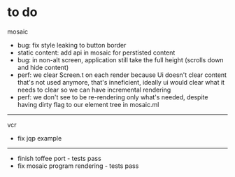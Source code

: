 # to do

mosaic

- bug: fix style leaking to button border
- static content: add api in mosaic for perstisted content
- bug: in non-alt screen, application still take the full height (scrolls down and hide content)
- perf: we clear Screen.t on each render because Ui doesn't clear content that's not used anymore, that's inneficient, ideally ui would clear what it needs to clear so we can have incremental rendering
- perf: we don't see to be re-rendering only what's needed, despite having dirty flag to our element tree in mosaic.ml

---

vcr
- fix jqp example

---

- finish toffee port - tests pass
- fix mosaic program rendering - tests pass
